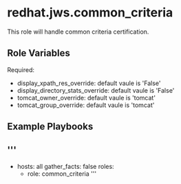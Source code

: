redhat.jws.common_criteria
==================================================

This role will handle common criteria certification.

Role Variables
--------------

Required:

- display_xpath_res_override: default vaule is 'False'
- display_directory_stats_override: default vaule is 'False'
- tomcat_owner_override: default vaule is 'tomcat'
- tomcat_group_override: default vaule is 'tomcat'

Example Playbooks
-----------------

'''
---
- hosts: all
  gather_facts: false
  roles:
    - role: common_criteria
'''